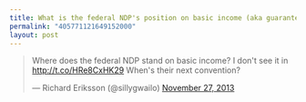 ```yaml
---
title: What is the federal NDP's position on basic income (aka guaranteed minimum income)?
permalink: "405771121649152000"
layout: post
---
```


<blockquote class="twitter-tweet" lang="en"><p>Where does the federal NDP stand on basic income? I don&#39;t see it in <a href="http://t.co/HRe8CxHK29">http://t.co/HRe8CxHK29</a> When&#39;s their next convention?</p>&mdash; Richard Eriksson (@sillygwailo) <a href="https://twitter.com/sillygwailo/statuses/405771121649152000">November 27, 2013</a></blockquote>
<script async src="//platform.twitter.com/widgets.js" charset="utf-8"></script>